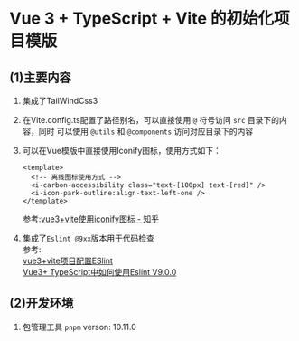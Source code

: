 # Vue 3 + TypeScript + Vite 的初始化项目模版

## (1)主要内容

1. 集成了TailWindCss3
2. 在Vite.config.ts配置了路径别名，可以直接使用 `@` 符号访问 `src` 目录下的内容，同时
    可以使用 `@utils` 和  `@components` 访问对应目录下的内容 
3. 可以在Vue模版中直接使用Iconify图标，使用方式如下：

    ```vue
    <template>
      <!-- 离线图标使用方式 -->
      <i-carbon-accessibility class="text-[100px] text-[red]" />
      <i-icon-park-outline:align-text-left-one />
    </template>
    ```
    

    参考:[vue3+vite使用iconify图标 - 知乎](https://zhuanlan.zhihu.com/p/688842750)

4. 集成了`Eslint @9xx`版本用于代码检查 <br/> 
    参考: <br/>  [vue3+vite项目配置ESlint](https://developer.aliyun.com/article/1483837)  <br/>   [Vue3+ TypeScript中如何使用Eslint V9.0.0](https://juejin.cn/post/7358352353295368232)

## (2)开发环境

1. 包管理工具 `pnpm`  verson: 10.11.0
